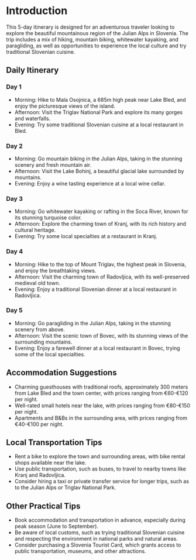 # Introduction
This 5-day itinerary is designed for an adventurous traveler looking to explore the beautiful mountainous region of the Julian Alps in Slovenia. The trip includes a mix of hiking, mountain biking, whitewater kayaking, and paragliding, as well as opportunities to experience the local culture and try traditional Slovenian cuisine.

## Daily Itinerary
### Day 1
- Morning: Hike to Mala Osojnica, a 685m high peak near Lake Bled, and enjoy the picturesque views of the island.
- Afternoon: Visit the Triglav National Park and explore its many gorges and waterfalls.
- Evening: Try some traditional Slovenian cuisine at a local restaurant in Bled.

### Day 2
- Morning: Go mountain biking in the Julian Alps, taking in the stunning scenery and fresh mountain air.
- Afternoon: Visit the Lake Bohinj, a beautiful glacial lake surrounded by mountains.
- Evening: Enjoy a wine tasting experience at a local wine cellar.

### Day 3
- Morning: Go whitewater kayaking or rafting in the Soca River, known for its stunning turquoise color.
- Afternoon: Explore the charming town of Kranj, with its rich history and cultural heritage.
- Evening: Try some local specialties at a restaurant in Kranj.

### Day 4
- Morning: Hike to the top of Mount Triglav, the highest peak in Slovenia, and enjoy the breathtaking views.
- Afternoon: Visit the charming town of Radovljica, with its well-preserved medieval old town.
- Evening: Enjoy a traditional Slovenian dinner at a local restaurant in Radovljica.

### Day 5
- Morning: Go paragliding in the Julian Alps, taking in the stunning scenery from above.
- Afternoon: Visit the scenic town of Bovec, with its stunning views of the surrounding mountains.
- Evening: Enjoy a farewell dinner at a local restaurant in Bovec, trying some of the local specialties.

## Accommodation Suggestions
- Charming guesthouses with traditional roofs, approximately 300 meters from Lake Bled and the town center, with prices ranging from €60-€120 per night.
- Well-rated small hotels near the lake, with prices ranging from €80-€150 per night.
- Apartments and B&Bs in the surrounding area, with prices ranging from €40-€100 per night.

## Local Transportation Tips
- Rent a bike to explore the town and surrounding areas, with bike rental shops available near the lake.
- Use public transportation, such as buses, to travel to nearby towns like Kranj and Radovljica.
- Consider hiring a taxi or private transfer service for longer trips, such as to the Julian Alps or Triglav National Park.

## Other Practical Tips
- Book accommodation and transportation in advance, especially during peak season (June to September).
- Be aware of local customs, such as trying traditional Slovenian cuisine and respecting the environment in national parks and natural areas.
- Consider purchasing a Slovenia Tourist Card, which grants access to public transportation, museums, and other attractions.